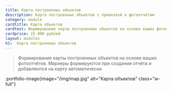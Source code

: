```yaml
---
title: Карта построенных объектов
description: Карта построенных объектов с привязкой к фотоотчётам
category: module
cardtitle: Карта объектов
cardtext: Формирование карты построенных объектов на основе ваших фотоотчётов. Маркеры формируются при создании отчёта и добавляются на карту автоматически
cardprice: 15 000 рублей
layout: modules
h1:  Карта построенных объектов
---
```



>Формирование карты построенных объектов на основе ваших фотоотчётов. Маркеры формируются при создании отчёта и добавляются на карту автоматически

:portfolio-image{image="/img/map.jpg" alt="Карта объектов" class="w-full"}
